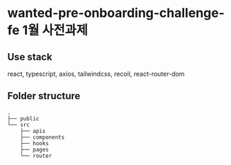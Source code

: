# wanted-pre-onboarding-challenge-fe 1월 사전과제

## Use stack

react, typescript, axios, tailwindcss, recoil, react-router-dom

## Folder structure

```shell
.
├── public
└── src
    ├── apis
    ├── components
    ├── hooks
    ├── pages
    └── router
```
